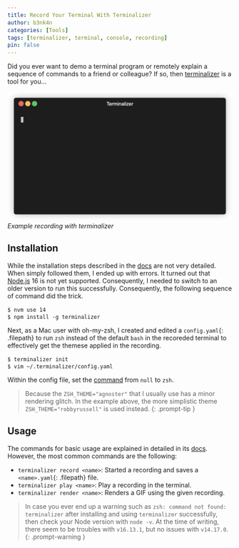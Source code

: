 ```yaml
---
title: Record Your Terminal With Terminalizer
author: b3nk4n
categories: [Tools]
tags: [terminalizer, terminal, console, recording]
pin: false
---
```


Did you ever want to demo a terminal program or remotely explain a sequence of commands to a friend or colleague?
If so, then [terminalizer](https://terminalizer.com/) is a tool for you…

![Terminalizer](/assets/img/posts/2022/terminalizer.gif)
_Example recording with terminalizer_

## Installation

While the installation steps described in the [docs](https://terminalizer.com/install) are not very detailed.
When simply followed them, I ended up with errors. It turned out that [Node.js](https://nodejs.org/en/download/) 16 is not
yet supported. Consequently, I needed to switch to an older version to run this successfully.
Consequently, the following sequence of command did the trick.

```console
$ nvm use 14
$ npm install -g terminalizer
```

Next, as a Mac user with oh-my-zsh, I created and edited a `config.yaml`{: .filepath} to run `zsh` instead of the default `bash`
in the recoreded terminal to effectively get the themese applied in the recording.

```console
$ terminalizer init
$ vim ~/.terminalizer/config.yaml
```

Within the config file, set the [command](https://github.com/faressoft/terminalizer#recording) from `null` to `zsh`.

> Because the `ZSH_THEME="agnoster"` that I usually use has a minor rendering glitch. In the example above,
> the more simplistic theme `ZSH_THEME="robbyrussell"` is used instead.
{: .prompt-tip }

## Usage

The commands for basic usage are explained in detailed in its [docs](https://github.com/faressoft/terminalizer#usage).
However, the most common commands are the following:
- `terminalizer record <name>`: Started a recording and saves a `<name>.yaml`{: .filepath} file.
- `terminalizer play <name>`: Play a recording in the terminal.
- `terminalizer render <name>`: Renders a GIF using the given recording.

> In case you ever end up a warning such as `zsh: command not found: terminalizer` after installing and using `terminalizer`
> successfully, then check your Node version with `node -v`. At the time of writing, there seem to be troubles with `v16.13.1`,
> but no issues with `v14.17.0`.
{: .prompt-warning }
